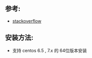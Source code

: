 

## 参考:


- [stackoverflow](http://stackoverflow.com/questions/8087184/problems-installing-python3-on-rhel)



## 安装方法:

- 支持 centos 6.5 , 7.x 的 64位版本安装

